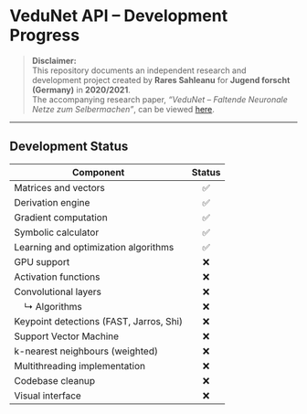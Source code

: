 # VeduNet API – Development Progress

> **Disclaimer:**  
> This repository documents an independent research and development project created by **Rares Sahleanu** for **Jugend forscht (Germany)** in **2020/2021**.  
> The accompanying research paper, *“VeduNet – Faltende Neuronale Netze zum Selbermachen”*, can be viewed [here](./Visnet/Projekt.pdf).

---

## Development Status

| Component | Status |
|------------|:------:|
| Matrices and vectors | ✅ |
| Derivation engine | ✅ |
| Gradient computation | ✅ |
| Symbolic calculator | ✅ |
| Learning and optimization algorithms | ✅ |
| GPU support | ❌ |
| Activation functions | ❌ |
| Convolutional layers | ❌ |
| &nbsp;&nbsp;&nbsp;&nbsp;↳ Algorithms | ❌ |
| Keypoint detections (FAST, Jarros, Shi) | ❌ |
| Support Vector Machine | ❌ |
| k-nearest neighbours (weighted) | ❌ |
| Multithreading implementation | ❌ |
| Codebase cleanup | ❌ |
| Visual interface | ❌ |
